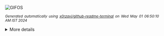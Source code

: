 <div align="justify">
<picture>
    <source media="(prefers-color-scheme: dark)" srcset="https://i.ibb.co/209K72w/output-gif.gif">
    <source media="(prefers-color-scheme: light)" srcset="https://i.ibb.co/209K72w/output-gif.gif">
    <img alt="GIFOS" src="https://i.ibb.co/209K72w/output-gif.gif">
</picture>

<sub><i>Generated automatically using [x0rzavi/github-readme-terminal](https://github.com/x0rzavi/github-readme-terminal) on Wed May 01 06:50:10 AM IST 2024</i></sub>

<details>
<summary>More details</summary>

</details>
</div>

<!-- Image deletion URL: https://ibb.co/mrjzCsm/678a98c24661b67bd8e0430151e63601 -->